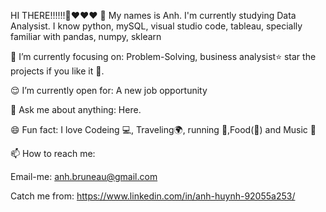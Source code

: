 HI THERE!!!!!!👋❤️❤️❤️
🤩 My names is Anh. I'm currently studying Data Analysist. I know python, mySQL, visual studio code, tableau, specially familiar with pandas, numpy, sklearn

🎯 I’m currently focusing on: Problem-Solving, business analysist⭐️ star the projects if you like it 🤩.

😌 I’m currently open for: A new job opportunity

💬 Ask me about anything: Here.

😄 Fun fact: I love Codeing 💻, Traveling🌍, running 🏃,Food(🍲) and Music 🎵

📫 How to reach me:

Email-me: anh.bruneau@gmail.com

Catch me from: https://www.linkedin.com/in/anh-huynh-92055a253/
